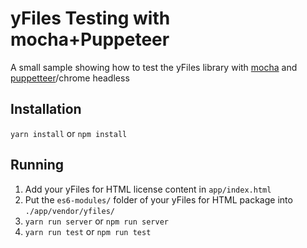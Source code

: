 # yFiles Testing with mocha+Puppeteer

A small sample showing how to test the yFiles library with [mocha](https://mochajs.org/) and [puppetteer](https://github.com/GoogleChrome/puppeteer)/chrome headless

## Installation

`yarn install`
or 
`npm install`

## Running

1. Add your yFiles for HTML license content in `app/index.html`
2. Put the `es6-modules/` folder of your yFiles for HTML package into `./app/vendor/yfiles/`
3. `yarn run server` or `npm run server`
3. `yarn run test` or `npm run test`